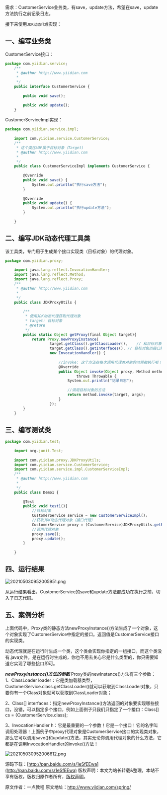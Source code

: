 


需求：CustomerService业务类，有save，update方法，希望在save，update方法执行之前记录日志。

接下来使用`JDK动态代理`实现：

## **一、编写业务类**

CustomerService接口：

```js 
package com.yiidian.service;
    /**
     * @author http://www.yiidian.com
     *
     */
    public interface CustomerService {
    
    	public void save();
    	
    	public void update();
    }
```

CustomerServiceImpl实现：


```js 
package com.yiidian.service.impl;
    
    import com.yiidian.service.CustomerService;
    /**
     * 这个类在AOP属于目标对象（Target)
     * @author http://www.yiidian.com
     *
     */
    public class CustomerServiceImpl implements CustomerService {
    
    	@Override
    	public void save() {
    		System.out.println("执行save方法");
    	}
    
    	@Override
    	public void update() {
    		System.out.println("执行update方法");
    	}
    
    }
```

## **二、编写JDK动态代理工具类**

该工具类，专门用于生成某个接口实现类（目标对象）的代理对象。

```js 
package com.yiidian.proxy;
    
    import java.lang.reflect.InvocationHandler;
    import java.lang.reflect.Method;
    import java.lang.reflect.Proxy;
    /**
     * @author http://www.yiidian.com
     *
     */
    public class JDKProxyUtils {
    
    	/**
    	 * 使用JDK动态代理获取代理对象
    	 * target: 目标对象
    	 * @return
    	 */
    	public static Object getProxy(final Object target){
    		return Proxy.newProxyInstance(
    				target.getClass().getClassLoader(),    // 和目标对象一样的类加载器
    				target.getClass().getInterfaces(), // 目标对象的接口列表
    				new InvocationHandler() {
    					
    					//invoke: 这个方法在每次调用代理类对象的时候被执行啦！！！
    					@Override
    					public Object invoke(Object proxy, Method method, Object[] args)
    							throws Throwable {
    						System.out.println("记录日志");
    						
    						//调用目标对象的方法
    						return method.invoke(target, args);
    					}
    				});
    	}
    }
```

## **三、编写测试类**


```js 
package com.yiidian.test;
    
    import org.junit.Test;
    
    import com.yiidian.proxy.JDKProxyUtils;
    import com.yiidian.service.CustomerService;
    import com.yiidian.service.impl.CustomerServiceImpl;
    /**
     * @author http://www.yiidian.com
     *
     */
    public class Demo1 {
    	
    	@Test
    	public void test1(){
    		//目标对象
    		CustomerService service = new CustomerServiceImpl();
    		//获取JDK动态代理对象（接口代理）
    		CustomerService proxy = (CustomerService)JDKProxyUtils.getProxy(service);
    		//调用代理对象
    		proxy.save();
    		proxy.update();
    	}
    	
    }
```

## **四、运行结果**

![202105030952005951.png](https://gitee.com/hezhiyuan007/java-study/raw/master/images/Spring/dee6d261-6fc8-4b64-a1a4-299adf9cc197.png)

从运行结果看出，CustomerService的save和update方法都成功在执行之前，切入了日志代码。

## **五、案例分析**

上面代码中，Proxy类的静态方法newProxyInstance()方法生成了一个对象，这个对象实现了CustomerService中指定的接口。返回值是CustomerService接口的实现类。

动态代理就是在运行时生成一个类，这个类会实现你指定的一组接口，而这个类没有.java文件，是在运行时生成的，你也不用去关心它是什么类型的，你只需要知道它实现了哪些接口即可。

***newProxyInstance()方法的参数***
Proxy类的newInstance()方法有三个参数：
1、ClassLoader loader：它是类加载器类型，CustomerService.class.getClassLoader()就可以获取到ClassLoader对象，只要你有一个Class对象就可以获取到ClassLoader对象；

2、Class[] interfaces：指定newProxyInstance()方法返回的对象要实现哪些接口，没错，可以指定多个接口，例如上面例子只我们只指定了一个接口：Class[] cs = {CustomerService.class};

3、InvocationHandler h：它是最重要的一个参数！它是一个接口！它的名字叫调用处理器！上面例子中proxy代理对象是CustomerService接口的实现类对象，那么它可以调用save()和update()方法，其实无论你调用代理对象的什么方法，它都是在调用InvocationHandler的invoke()方法！

![202105030952006612.png](https://gitee.com/hezhiyuan007/java-study/raw/master/images/Spring/a5d54369-4c88-46fb-a699-e165204ad7f0.png)

源码下载：[http://pan.baidu.com/s/1eSfEEwa](http://pan.baidu.com/s/1eSfEEwa)
版权声明：本文为站长转载&整理，本站不享有版权，版权归原作者所有，[版权声明](https://gitee.com/hezhiyuan007/java-notes/raw/master/disclaimer.md)。




原文作者：一点教程 原文地址：http://www.yiidian.com/spring/